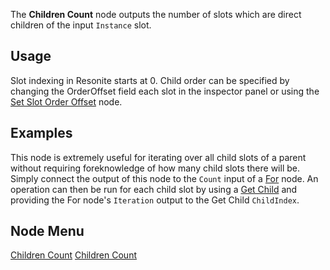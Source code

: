<languages></languages> <translate>

The **Children Count** node outputs the number of slots which are direct
children of the input `Instance` slot.

## Usage

Slot indexing in Resonite starts at 0. Child order can be specified by
changing the OrderOffset field each slot in the inspector panel or using
the [Set Slot Order
Offset](Set_Slot_Order_Offset_(Protoflux_node) "wikilink") node.

## Examples

This node is extremely useful for iterating over all child slots of a
parent without requiring foreknowledge of how many child slots there
will be. Simply connect the output of this node to the `Count` input of
a [For](For_(Protoflux_node) "wikilink") node. An operation can then be
run for each child slot by using a [Get
Child](Get_Child_(Protoflux_node) "wikilink") and providing the For
node's `Iteration` output to the Get Child `ChildIndex`.

## Node Menu

</translate>

[Children Count](Category:Protoflux{{#translation:}} "wikilink")
[Children Count](Category:Protoflux:Slots{{#translation:}} "wikilink")